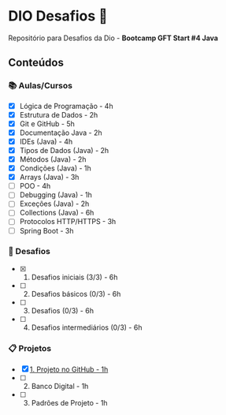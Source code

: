# DIO Desafios 🎯

Repositório para Desafios da Dio - **Bootcamp GFT Start #4 Java**

## Conteúdos
### 📚 Aulas/Cursos
- [x]  Lógica de Programação - 4h
- [x]  Estrutura de Dados - 2h
- [x]  Git e GitHub - 5h
- [x]  Documentação Java - 2h
- [x]  IDEs (Java) - 4h
- [x]  Tipos de Dados (Java) - 2h
- [x]  Métodos (Java) - 2h
- [x]  Condições (Java) - 1h
- [x]  Arrays (Java) - 3h
- [ ]  POO - 4h
- [ ]  Debugging (Java) - 1h
- [ ]  Exceções (Java) - 2h
- [ ]  Collections (Java) - 6h
- [ ]  Protocolos HTTP/HTTPS - 3h
- [ ]  Spring Boot - 3h

### 👊 Desafios
- [x] 1. Desafios iniciais (3/3) - 6h
- [ ] 2. Desafios básicos (0/3) - 6h
- [ ] 3. Desafios (0/3) - 6h
- [ ] 4. Desafios intermediários (0/3) - 6h

### 📋 Projetos
- [x] [1. Projeto no GitHub - 1h](projetos/1-github/descricao.md)
- [ ] 2. Banco Digital - 1h
- [ ] 3. Padrões de Projeto - 1h
